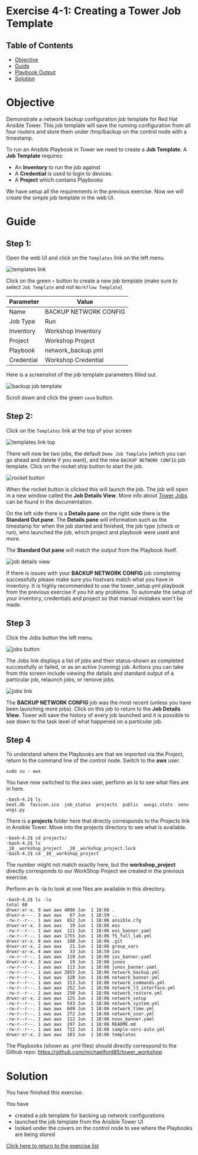 # Exercise 4-1: Creating a Tower Job Template

## Table of Contents

- [Objective](#objective)
- [Guide](#guide)
- [Playbook Output](#playbook-output)
- [Solution](#solution)

# Objective

Demonstrate a network backup configuration job template for Red Hat Ansible Tower.  This job template will save the running configuration from all four routers and store them under /tmp/backup on the control node with a timestamp.

To run an Ansible Playbook in Tower we need to create a **Job Template**.  A **Job Template** requires:
 - An **Inventory** to run the job against
 - A **Credential** is used to login to devices.
 - A **Project** which contains Playbooks

We have setup all the requirements in the previous exercise.  Now we will create the simple job template in the web UI.

# Guide

## Step 1:

Open the web UI and click on the `Templates` link on the left menu.

![templates link](images/templates.png)

Click on the green `+` button to create a new job template (make sure to select `Job Template` and not `Workflow Template`)

| Parameter | Value |
|---|---|
| Name  | BACKUP NETWORK CONFIG  |
|  Job Type |  Run |
|  Inventory |  Workshop Inventory |
|  Project |  Workshop Project |
|  Playbook |  network_backup.yml |
|  Credential |  Workshop Credential |

Here is a screenshot of the job template parameters filled out.

![backup job template](images/backup.png)

Scroll down and click the green `save` button.

## Step 2:

Click on the `Templates` link at the top of your screen

![templates link top](images/toptemplates.png)

There will now be two jobs, the default `Demo Job Template` (which you can go ahead and delete if you want), and the new `BACKUP NETWORK CONFIG` job template.  Click on the rocket ship button to start the job.

![rocket button](images/rocket.png)

When the rocket button is clicked this will launch the job.  The job will open in a new window called the **Job Details View**.  More info about [Tower Jobs](https://docs.ansible.com/ansible-tower/latest/html/userguide/jobs.html) can be found in the documentation.

On the left side there is a **Details pane** on the right side there is the **Standard Out pane**.  The **Details pane** will information such as the timestamp for when the job started and finished, the job type (check or run), who launched the job, which project and playbook were used and more.  

The **Standard Out pane** will match the output from the Playbook itself.

![job details view](images/jobfinish.png)

If there is issues with your **BACKUP NETWORK CONFIG** job completing successfully please make sure you hostvars match what you have in inventory.  It is highly recommended to use the tower_setup.yml playbook from the previous exercise if you hit any problems.  To automate the setup of your inventory, credentials and project so that manual mistakes won't be made.  

## Step 3

Click the Jobs button the left menu.

![jobs button](images/jobs.png)

The Jobs link displays a list of jobs and their status–shown as completed successfully or failed, or as an active (running) job. Actions you can take from this screen include viewing the details and standard output of a particular job, relaunch jobs, or remove jobs.

![jobs link](images/jobslink.png)

The **BACKUP NETWORK CONFIG** job was the most recent (unless you have been launching more jobs).  Click on this job to return to the **Job Details View**.  Tower will save the history of every job launched and it is possible to see down to the task level of what happened on a particular job.



## Step 4

To understand where the Playbooks are that we imported via the Project, return to the command line of the control node.  Switch to the **awx** user.

```
sudo su - awx
```

You have now switched to the awx user, perform an ls to see what files are in here.

```
-bash-4.2$ ls
beat.db  favicon.ico  job_status  projects  public  uwsgi.stats  venv  wsgi.py
```

There is a **projects** folder here that directly corresponds to the Projects link in Ansible Tower.  Move into the projects directory to see what is available.

```
-bash-4.2$ cd projects/
-bash-4.2$ ls
_10__workshop_project  _10__workshop_project.lock
-bash-4.2$ cd _10__workshop_project
```

The number might not match exactly here, but the **workshop_project** directly corresponds to our WorkShop Project we created in the previous exercise.

Perform an ls -la to look at one files are available in this directory.

```
-bash-4.2$ ls -la
total 68
drwxr-xr-x. 9 awx awx 4096 Jun  1 18:06 .
drwxr-x---. 3 awx awx   67 Jun  1 18:59 ..
-rw-r--r--. 1 awx awx  652 Jun  1 18:06 ansible.cfg
drwxr-xr-x. 3 awx awx   19 Jun  1 18:06 eos
-rw-r--r--. 1 awx awx  111 Jun  1 18:06 eos_banner.yaml
-rw-r--r--. 1 awx awx 1755 Jun  1 18:06 f5_full_lab.yml
drwxr-xr-x. 8 awx awx  180 Jun  1 18:06 .git
drwxr-xr-x. 2 awx awx   21 Jun  1 18:06 group_vars
drwxr-xr-x. 4 awx awx   33 Jun  1 18:59 ios
-rw-r--r--. 1 awx awx  110 Jun  1 18:06 ios_banner.yaml
drwxr-xr-x. 3 awx awx   19 Jun  1 18:06 junos
-rw-r--r--. 1 awx awx  113 Jun  1 18:06 junos_banner.yaml
-rw-r--r--. 1 awx awx 2855 Jun  1 18:06 network_backup.yml
-rw-r--r--. 1 awx awx  328 Jun  1 18:06 network_banner.yml
-rw-r--r--. 1 awx awx  313 Jun  1 18:06 network_commands.yml
-rw-r--r--. 1 awx awx  252 Jun  1 18:06 network_l3_interface.yml
-rw-r--r--. 1 awx awx  250 Jun  1 18:06 network_restore.yml
drwxr-xr-x. 2 awx awx  125 Jun  1 18:06 network_setup
-rw-r--r--. 1 awx awx  543 Jun  1 18:06 network_system.yml
-rw-r--r--. 1 awx awx  609 Jun  1 18:06 network_time.yml
-rw-r--r--. 1 awx awx  272 Jun  1 18:06 network_user.yml
-rw-r--r--. 1 awx awx  112 Jun  1 18:06 nxos_banner.yaml
-rw-r--r--. 1 awx awx  297 Jun  1 18:06 README.md
-rw-r--r--. 1 awx awx  712 Jun  1 18:06 sample-vars-auto.yml
drwxr-xr-x. 2 awx awx  103 Jun  1 18:06 templates
```

The Playbooks (shown as .yml files) should directly correspond to the Github repo: https://github.com/michaelford85/tower_workshop


# Solution
You have finished this exercise.  

You have
 - created a job template for backing up network configurations
 - launched the job template from the Ansible Tower UI
 - looked under the covers on the control node to see where the Playbooks are being stored

[Click here to return to the exercise list](../)
